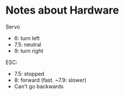 # Notes about Hardware

Servo
- 6: turn left
- 7.5: neutral
- 9: turn right

ESC:
- 7.5: stopped
- 8: forward (fast. ~7.9: slower)
- Can't go backwards

